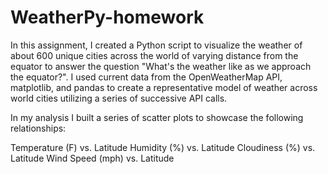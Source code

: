 # WeatherPy-homework

In this assignment, I created a Python script to visualize the weather of about 600 unique cities across the world of varying distance from the equator to answer the question "What's the weather like as we approach the equator?". I used current data from the OpenWeatherMap API, matplotlib, and pandas to create a representative model of weather across world cities utilizing a series of successive API calls.

In my analysis I built a series of scatter plots to showcase the following relationships:

Temperature (F) vs. Latitude
Humidity (%) vs. Latitude
Cloudiness (%) vs. Latitude
Wind Speed (mph) vs. Latitude
